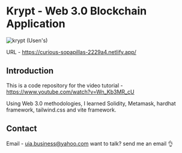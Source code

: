 # Krypt - Web 3.0 Blockchain Application
![krypt (Usen's)](https://user-images.githubusercontent.com/83946606/161163897-336d83aa-3867-420f-9765-3dc34bd66a86.png)

URL - https://curious-sopapillas-2229a4.netlify.app/ 

## Introduction
This is a code repository for the video tutorial - https://www.youtube.com/watch?v=Wn_Kb3MR_cU 

Using Web 3.0 methodologies, I learned Solidity, Metamask, hardhat framework, tailwind.css and vite framework. 

## Contact
Email - uia.business@yahoo.com 
want to talk? send me an email 👌
